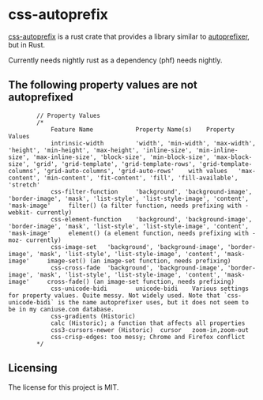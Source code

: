 # css-autoprefix

[css-autoprefix] is a rust crate that provides a library similar to [autoprefixer](https://github.com/postcss/autoprefixer), but in Rust.

Currently needs nightly rust as a dependency (phf) needs nightly.


## The following property values are not autoprefixed


			// Property Values
			/*
				Feature Name			Property Name(s)	Property Values
				intrinsic-width			'width', 'min-width', 'max-width', 'height', 'min-height', 'max-height', 'inline-size', 'min-inline-size', 'max-inline-size', 'block-size', 'min-block-size', 'max-block-size', 'grid', 'grid-template', 'grid-template-rows', 'grid-template-columns', 'grid-auto-columns', 'grid-auto-rows'    with values   'max-content', 'min-content', 'fit-content', 'fill', 'fill-available', 'stretch'
				css-filter-function		'background', 'background-image', 'border-image', 'mask', 'list-style', 'list-style-image', 'content', 'mask-image'     filter() (a filter function, needs prefixing with -webkit- currently)
				css-element-function	'background', 'background-image', 'border-image', 'mask', 'list-style', 'list-style-image', 'content', 'mask-image'		element() (a element function, needs prefixing with -moz- currently)
				css-image-set	'background', 'background-image', 'border-image', 'mask', 'list-style', 'list-style-image', 'content', 'mask-image'		image-set() (an image-set function, needs prefixing)
				css-cross-fade	'background', 'background-image', 'border-image', 'mask', 'list-style', 'list-style-image', 'content', 'mask-image'		cross-fade() (an image-set function, needs prefixing)
				css-unicode-bidi		unicode-bidi	Various settings for property values. Quite messy. Not widely used. Note that `css-unicode-bidi` is the name autoprefixer uses, but it does not seem to be in my caniuse.com database.
				css-gradients (Historic)
				calc (Historic); a function that affects all properties
				css3-cursors-newer (Historic)  cursor	zoom-in,zoom-out
				css-crisp-edges: too messy; Chrome and Firefox conflict
			*/

## Licensing

The license for this project is MIT.

[css-autoprefix]: https://github.com/lemonrock/css-autoprefix "css-autoprefix GitHub page"
